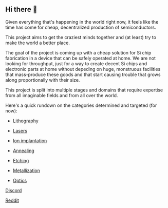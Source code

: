 ## Hi there 👋

Given everything that's happening in the world right now, it feels like the time has come for cheap, decentralized production of semiconductors.

This project aims to get the craziest minds together and (at least) try to make the world a better place.

The goal of the project is coming up with a cheap solution for Si chip fabrication in a device that can be safely operated at home. We are not looking for throughput, just for a way to create decent Si chips and electronic parts at home without depeding on huge, monstruous facilities that mass-produce these goods and that start causing trouble that grows along proportionally with their size.

This project is split into multiple stages and domains that require expertise from all imaginable fields and from all over the world.

Here's a quick rundown on the categories determined and targeted (for now):

- [Lithography](https://github.com/ChipHomeFab/lithography)

- [Lasers](https://github.com/ChipHomeFab/lasers)

- [Ion implantation](https://github.com/ChipHomeFab/ion-implantation)

- [Annealing](https://github.com/ChipHomeFab/annealing)

- [Etching](https://github.com/ChipHomeFab/etching)

- [Metallization](https://github.com/ChipHomeFab/metallization)

- [Optics](https://github.com/ChipHomeFab/optics)




[Discord](https://discord.gg/eQ9G4GfC3T)

[Reddit](https://www.reddit.com/r/SoloChipper/)
